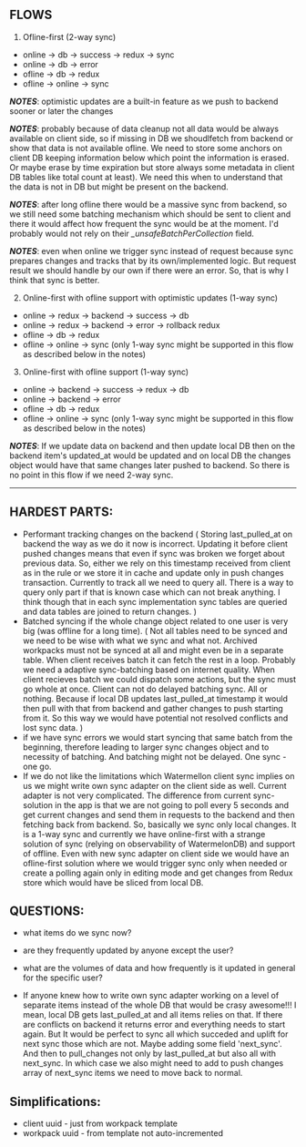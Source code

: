 
## FLOWS

1) Ofline-first (2-way sync)
- online -> db -> success -> redux -> sync
- online -> db -> error
- ofline -> db -> redux
- ofline -> online -> sync

***NOTES***: optimistic updates are a built-in feature as we push to backend sooner or later the changes

***NOTES***: probably because of data cleanup not all data would be always available on client side, so if missing in DB
we shoudlfetch from backend or show that data is not available ofline. We need to store some anchors on client DB 
keeping information below which point the information is erased. Or maybe erase by time expiration but store always
some metadata in client DB tables like total count at least). We need this when to understand that the data is not in DB but
might be present on the backend.

***NOTES***: after long ofline there would be a massive sync from backend, so we still need some batching mechanism
which should be sent to client and there it would affect how frequent the sync would be at the moment. I'd probably would not rely on their *_unsafeBatchPerCollection* field.

***NOTES***: even when online we trigger sync instead of request because sync prepares changes and tracks that by its own/implemented logic.
But request result we should handle by our own if there were an error. So, that is why I think that sync is better.


2) Online-first with ofline support with optimistic updates (1-way sync)
- online -> redux -> backend -> success -> db
- online -> redux -> backend -> error -> rollback redux
- ofline -> db -> redux
- ofline -> online -> sync (only 1-way sync might be supported in this flow as described below in the notes)

3) Online-first with ofline support (1-way sync)
- online -> backend -> success -> redux -> db
- online -> backend -> error
- ofline -> db -> redux
- ofline -> online -> sync (only 1-way sync might be supported in this flow as described below in the notes)


***NOTES***: If we update data on backend and then update local DB then on the backend item's updated_at would be updated 
and on local DB the changes object would have that same changes later pushed to backend.
So there is no point in this flow if we need 2-way sync.

_______________________________________________________________________

## HARDEST PARTS:
- Performant tracking changes on the backend
(
  Storing last_pulled_at on backend the way as we do it now is incorrect. Updating it before client pushed changes means that even if sync was broken
  we forget about previous data. So, either we rely on this timestamp received from client as in the rule
  or we store it in cache and update only in push changes transaction.
  Currently to track all we need to query all. There is a way to query only part if that is known case which can not break anything.
  I think though that in each sync implementation sync tables are queried and data tables are joined to return changes.
)
- Batched syncing if the whole change object related to one user is very big (was offline for a long time).
(
  Not all tables need to be synced and we need to be wise with what we sync and what not.
  Archived workpacks must not be synced at all and might even be in a separate table.
  When client receives batch it can fetch the rest in a loop. Probably we need a adaptive sync-batching based on internet quality.
  When client recieves batch we could dispatch some actions, but the sync must go whole at once.
  Client can not do delayed batching sync. All or nothing. Because if local DB updates last_pulled_at timestamp it would then
  pull with that from backend and gather changes to push starting from it. So this way we would have potential not resolved conflicts and lost sync data.
)
- if we have sync errors we would start syncing that same batch from the beginning, therefore leading to larger sync changes object and to necessity of
batching. And batching might not be delayed. One sync - one go.
- If we do not like the limitations which Watermellon client sync implies on us we might write own sync adapter on the client side as well.
Current adapter is not very complicated. The difference from current sync-solution in the app is that we are not going to poll every 5 seconds and
get current changes and send them in requests to the backend and then fetching back from backend. So, basically we sync only local changes. It is a 1-way sync and
currently we have online-first with a strange solution of sync (relying on observability of WatermelonDB) and support of offline. Even with new sync adapter on client side we would have an ofline-first solution where we would trigger sync only when needed or create a polling again only in editing mode and get changes from Redux store which would have be sliced from local DB.


## QUESTIONS:
- what items do we sync now?
- are they frequently updated by anyone except the user?
- what are the volumes of data and how frequently is it updated in general for the specific user?

- If anyone knew how to write own sync adapter working on a level of separate items instead of the whole DB that would be crasy awesome!!!
I mean, local DB gets last_pulled_at and all items relies on that. If there are conflicts on backend it returns error and everything needs to start again.
But It would be perfect to sync all which succeded and uplift for next sync those which are not. Maybe adding some field 'next_sync'.
And then to pull_changes not only by last_pulled_at but also all with next_sync. In which case we also might need to add to push changes array of next_sync
items we need to move back to normal.


## Simplifications:
- client uuid - just from workpack template
- workpack uuid - from template not auto-incremented